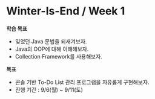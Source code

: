 # Winter-Is-End / Week 1
**학습 목표**
- 잊었던 Java 문법을 되새겨보자.
- Java의 OOP에 대해 이해해보자.
- Collection Framework를 사용해보자.

**목표**
- 콘솔 기반 To-Do List 관리 프로그램을 자유롭게 구현해보자.
- 진행 기간 : 9/6(월) ~ 9/11(토)